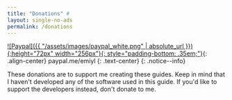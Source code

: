 ```yaml
---
title: "Donations" #
layout: single-no-ads
permalink: /donations
---
```


[![Paypal]({{ "/assets/images/paypal_white.png" | absolute_url }}){:height="72px" width="256px"}{: style="padding-bottom: .35em;"}](https://www.paypal.me/emiyl/10){: .align-center}
paypal.me/emiyl
{: .text-center}
{: .notice--info}

These donations are to support me creating these guides. Keep in mind that I haven't developed any of the software used in this guide. If you'd like to support the developers instead, don't donate to me.
